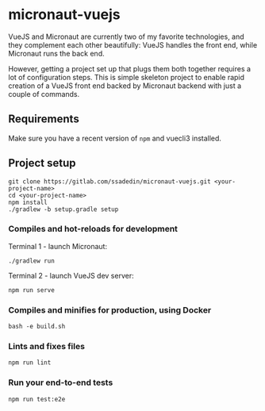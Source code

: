 # micronaut-vuejs

VueJS and Micronaut are currently two of my favorite technologies, and they complement 
each other beautifully: VueJS handles the front end, while Micronaut runs the back end.

However, getting a project set up that plugs them both together requires a lot of configuration
steps. This is simple skeleton project to enable rapid creation of a VueJS front end backed by 
Micronaut backend with just a couple of commands.

## Requirements

Make sure you have a recent version of `npm` and vuecli3 installed.

## Project setup
```
git clone https://gitlab.com/ssadedin/micronaut-vuejs.git <your-project-name>
cd <your-project-name>
npm install
./gradlew -b setup.gradle setup
```

### Compiles and hot-reloads for development

Terminal 1 - launch Micronaut:
```
./gradlew run
```

Terminal 2 - launch VueJS dev server:
```
npm run serve
```

### Compiles and minifies for production, using Docker
```
bash -e build.sh
```

### Lints and fixes files
```
npm run lint
```

### Run your end-to-end tests
```
npm run test:e2e
```

